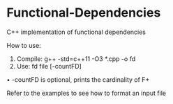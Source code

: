 # Functional-Dependencies
C++ implementation of functional dependencies

How to use:
1. Compile: g++ -std=c++11 -O3 *.cpp -o fd
2. Use: fd file [-countFD]

• -countFD is optional, prints the cardinality of F+

Refer to the examples to see how to format an input file
